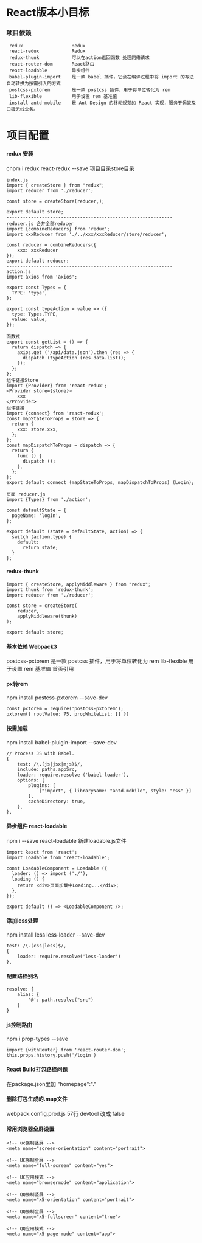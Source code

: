 # React版本小目标


### 项目依赖
```
 redux                  Redux
 react-redux            Redux
 redux-thunk            可以在action返回函数 处理网络请求
 react-router-dom       React路由
 react-loadable         异步组件
 babel-plugin-import    是一款 babel 插件，它会在编译过程中将 import 的写法自动转换为按需引入的方式
 postcss-pxtorem        是一款 postcss 插件，用于将单位转化为 rem
 lib-flexible           用于设置 rem 基准值
 install antd-mobile    是 Ant Design 的移动规范的 React 实现，服务于蚂蚁及口碑无线业务。
```

# 项目配置
#### redux 安装
cnpm i redux react-redux --save
项目目录store目录 
```
index.js
import { createStore } from "redux";
import reducer from './reducer';

const store = createStore(reducer,);

export default store;
-------------------------------------------------------------
reducer.js 合并全部reducer
import {combineReducers} from 'redux';
import xxxReducer from './../xxx/xxxReducer/store/reducer';

const reducer = combineReducers({
    xxx: xxxReducer
});
export default reducer;
-------------------------------------------------------------
action.js 
import axios from 'axios';

export const Types = {
  TYPE: 'type',
};

export const typeAction = value => ({
  type: Types.TYPE,
  value: value,
});

函数式
export const getList = () => {
  return dispatch => {
    axios.get ('/api/data.json').then (res => {
      dispatch (typeAction (res.data.list));
    });
  };
};
组件链接Store
import {Provider} from 'react-redux';
<Provider store={store}>
    xxx
</Provider>
组件链接
import {connect} from 'react-redux';
const mapStateToProps = store => {
  return {
    xxx: store.xxx,
  };
};
const mapDispatchToProps = dispatch => {
  return {
    func () {
      dispatch ();
    },
  };
};
export default connect (mapStateToProps, mapDispatchToProps) (Login);

页面 reducer.js
import {Types} from './action';

const defaultState = {
  pageName: 'login',
};

export default (state = defaultState, action) => {
  switch (action.type) {
    default:
      return state;
  }
};

```
#### redux-thunk
```
import { createStore, applyMiddleware } from "redux";
import thunk from 'redux-thunk';
import reducer from './reducer';

const store = createStore(
    reducer,
    applyMiddleware(thunk)
);

export default store;
```

#### 基本依赖 Webpack3
postcss-pxtorem        是一款 postcss 插件，用于将单位转化为 rem
lib-flexible           用于设置 rem 基准值 首页引用

#### px转rem
npm install postcss-pxtorem --save-dev

```
const pxtorem = require('postcss-pxtorem');
pxtorem({ rootValue: 75, propWhiteList: [] })
```

#### 按需加载 
npm install babel-pluigin-import --save-dev
```
// Process JS with Babel.
{
    test: /\.(js|jsx|mjs)$/,
    include: paths.appSrc,
    loader: require.resolve ('babel-loader'),
    options: {
        plugins: [
            ["import", { libraryName: "antd-mobile", style: "css" }]
        ],
        cacheDirectory: true,
    },
},
 ```
#### 异步组件 react-loadable
npm i --save react-loadable
新建loadable.js文件
```
import React from 'react';
import Loadable from 'react-loadable';

const LoadableComponent = Loadable ({
  loader: () => import ('./'),
  loading () {
    return <div>页面加载中Loading...</div>;
  },
});

export default () => <LoadableComponent />;
```

#### 添加less处理
npm install less less-loader --save-dev
```
test: /\.(css|less)$/,
{
    loader: require.resolve('less-loader')
},
```

#### 配置路径别名
```
resolve: {
    alias: {
        '@': path.resolve("src")
    }
}
```
#### js控制路由
npm i prop-types --save
```
import {withRouter} from 'react-router-dom';
this.props.history.push('/login')

```

#### React Build打包路径问题
在package.json里加 "homepage":"." 

#### 删除打包生成的.map文件
webpack.config.prod.js 57行 devtool 改成 false

#### 常用浏览器全屏设置
```
<!-- uc强制竖屏 -->
<meta name="screen-orientation" content="portrait">

<!-- UC强制全屏 --> 
<meta name="full-screen" content="yes">

<!-- UC应用模式 --> 
<meta name="browsermode" content="application">

<!-- QQ强制竖屏 -->
<meta name="x5-orientation" content="portrait">

<!-- QQ强制全屏 -->
<meta name="x5-fullscreen" content="true">

<!-- QQ应用模式 -->
<meta name="x5-page-mode" content="app">
```

